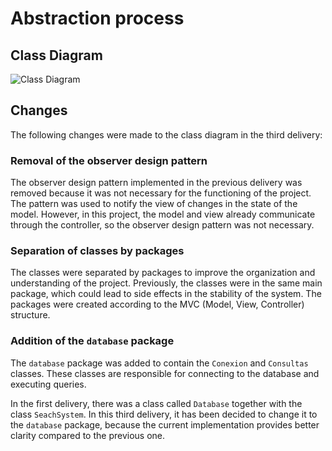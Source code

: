 # Abstraction process

## Class Diagram

![Class Diagram](https://www.mermaidchart.com/raw/78b1e765-0daf-46ed-970d-19bcba14b194?theme=light&version=v0.1&format=svg)

## Changes

The following changes were made to the class diagram in the third delivery:

### Removal of the observer design pattern

The observer design pattern implemented in the previous delivery was removed because it was not necessary for the functioning of the project. The pattern was used to notify the view of changes in the state of the model. However, in this project, the model and view already communicate through the controller, so the observer design pattern was not necessary.

### Separation of classes by packages

The classes were separated by packages to improve the organization and understanding of the project. Previously, the classes were in the same main package, which could lead to side effects in the stability of the system. The packages were created according to the MVC (Model, View, Controller) structure.

### Addition of the `database` package

The `database` package was added to contain the `Conexion` and `Consultas` classes. These classes are responsible for connecting to the database and executing queries.

In the first delivery, there was a class called `Database` together with the class `SeachSystem`. In this third delivery, it has been decided to change it to the `database` package, because the current implementation provides better clarity compared to the previous one.
